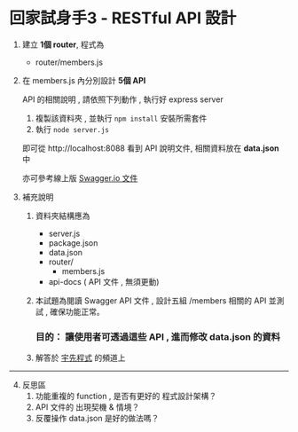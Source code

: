 # 回家試身手3 - RESTful API 設計

1. 建立 **1個 router**, 程式為 
    - router/members.js

2. 在 members.js 內分別設計 **5個 API**

   API 的相關說明 , 請依照下列動作 , 執行好 express server

    1) 複製該資料夾 , 並執行 ``` npm install ``` 安裝所需套件
    2) 執行 ``` node server.js ``` 

   即可從 http://localhost:8088 看到 API 說明文件, 相關資料放在 **data.json** 中 
        
   亦可參考線上版 [Swagger.io 文件](https://reurl.cc/NZkVD6)

3. 補充說明 
    1) 資料夾結構應為
        - server.js
        - package.json
        - data.json
        - router/
          - members.js
        - api-docs  ( API 文件 , 無須更動)

    2) 本試題為閱讀 Swagger API 文件 , 設計五組 /members 相關的 API 並測試 , 確保功能正常。 

       <h3>目的： 讓使用者可透過這些 API , 進而修改 data.json 的資料</h3>
       
    3) 解答於 [宇先程式](https://youtube.com/@yuhsuanCode) 的頻道上

---

4. 反思區
    1) 功能重複的 function , 是否有更好的 程式設計架構？
    2) API 文件的 出現契機 & 情境？
    3) 反覆操作 data.json 是好的做法嗎？